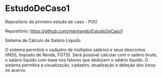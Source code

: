 # EstudoDeCaso1
Repositório do primeiro estudo de caso - POO

Repositório: https://github.com/marinando/EstudoDeCaso1

Sistema de Cálculo de Salário Líquido



O sistema permitirá o cadastro de múltiplos salários e seus descontos (INSS, Imposto de Renda, FGTS). Será possível calcular com o salário bruto, o salário líquido com base nos fatores que deduzem o salário líquido. 
O sistema permitirá a visualização, cadastro, atualização e deleção dos livros no acervo.
